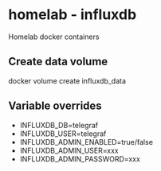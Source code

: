 # homelab - influxdb
Homelab docker containers

## Create data volume
docker volume create influxdb_data

## Variable overrides
- INFLUXDB_DB=telegraf
- INFLUXDB_USER=telegraf
- INFLUXDB_ADMIN_ENABLED=true/false
- INFLUXDB_ADMIN_USER=xxx
- INFLUXDB_ADMIN_PASSWORD=xxx
